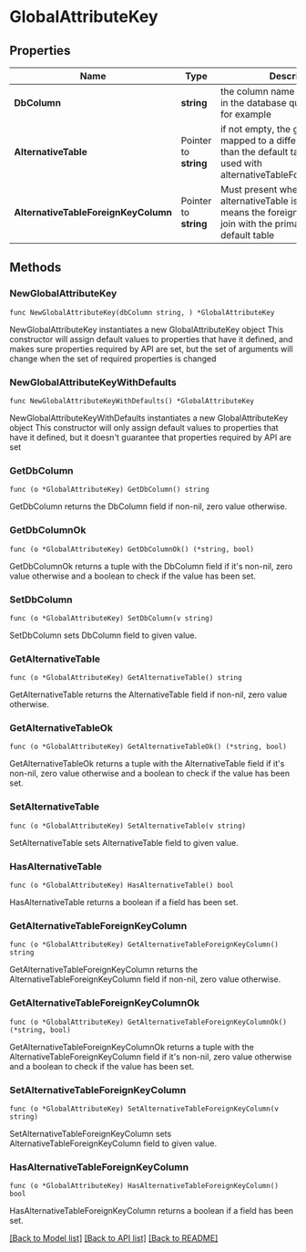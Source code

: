 # GlobalAttributeKey

## Properties

Name | Type | Description | Notes
------------ | ------------- | ------------- | -------------
**DbColumn** | **string** | the column name that can be used in the database query, see below for example | 
**AlternativeTable** | Pointer to **string** | if not empty, the global attribute is mapped to a different table name than the default table. Must be used with alternativeTableForeignKeyColumn | [optional] 
**AlternativeTableForeignKeyColumn** | Pointer to **string** | Must present when alternativeTable is not empty. It means the foreign key column to join with the primary key of the default table | [optional] 

## Methods

### NewGlobalAttributeKey

`func NewGlobalAttributeKey(dbColumn string, ) *GlobalAttributeKey`

NewGlobalAttributeKey instantiates a new GlobalAttributeKey object
This constructor will assign default values to properties that have it defined,
and makes sure properties required by API are set, but the set of arguments
will change when the set of required properties is changed

### NewGlobalAttributeKeyWithDefaults

`func NewGlobalAttributeKeyWithDefaults() *GlobalAttributeKey`

NewGlobalAttributeKeyWithDefaults instantiates a new GlobalAttributeKey object
This constructor will only assign default values to properties that have it defined,
but it doesn't guarantee that properties required by API are set

### GetDbColumn

`func (o *GlobalAttributeKey) GetDbColumn() string`

GetDbColumn returns the DbColumn field if non-nil, zero value otherwise.

### GetDbColumnOk

`func (o *GlobalAttributeKey) GetDbColumnOk() (*string, bool)`

GetDbColumnOk returns a tuple with the DbColumn field if it's non-nil, zero value otherwise
and a boolean to check if the value has been set.

### SetDbColumn

`func (o *GlobalAttributeKey) SetDbColumn(v string)`

SetDbColumn sets DbColumn field to given value.


### GetAlternativeTable

`func (o *GlobalAttributeKey) GetAlternativeTable() string`

GetAlternativeTable returns the AlternativeTable field if non-nil, zero value otherwise.

### GetAlternativeTableOk

`func (o *GlobalAttributeKey) GetAlternativeTableOk() (*string, bool)`

GetAlternativeTableOk returns a tuple with the AlternativeTable field if it's non-nil, zero value otherwise
and a boolean to check if the value has been set.

### SetAlternativeTable

`func (o *GlobalAttributeKey) SetAlternativeTable(v string)`

SetAlternativeTable sets AlternativeTable field to given value.

### HasAlternativeTable

`func (o *GlobalAttributeKey) HasAlternativeTable() bool`

HasAlternativeTable returns a boolean if a field has been set.

### GetAlternativeTableForeignKeyColumn

`func (o *GlobalAttributeKey) GetAlternativeTableForeignKeyColumn() string`

GetAlternativeTableForeignKeyColumn returns the AlternativeTableForeignKeyColumn field if non-nil, zero value otherwise.

### GetAlternativeTableForeignKeyColumnOk

`func (o *GlobalAttributeKey) GetAlternativeTableForeignKeyColumnOk() (*string, bool)`

GetAlternativeTableForeignKeyColumnOk returns a tuple with the AlternativeTableForeignKeyColumn field if it's non-nil, zero value otherwise
and a boolean to check if the value has been set.

### SetAlternativeTableForeignKeyColumn

`func (o *GlobalAttributeKey) SetAlternativeTableForeignKeyColumn(v string)`

SetAlternativeTableForeignKeyColumn sets AlternativeTableForeignKeyColumn field to given value.

### HasAlternativeTableForeignKeyColumn

`func (o *GlobalAttributeKey) HasAlternativeTableForeignKeyColumn() bool`

HasAlternativeTableForeignKeyColumn returns a boolean if a field has been set.


[[Back to Model list]](../README.md#documentation-for-models) [[Back to API list]](../README.md#documentation-for-api-endpoints) [[Back to README]](../README.md)


